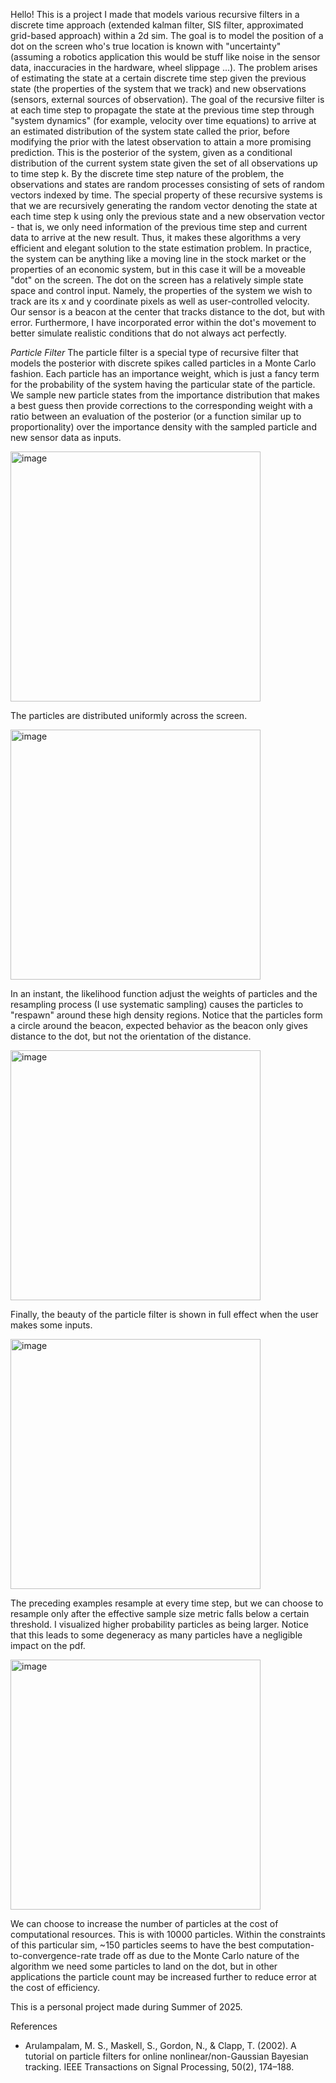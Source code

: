 Hello! This is a project I made that models various recursive filters in a discrete time approach (extended kalman filter, SIS filter, approximated grid-based approach) within a 2d sim.
The goal is to model the position of a dot on the screen who's true location is known with "uncertainty" (assuming a robotics application this 
would be stuff like noise in the sensor data, inaccuracies in the hardware, wheel slippage ...). 
The problem arises of estimating the state at a certain discrete time step
given the previous state (the properties of the system that we track) and new observations (sensors, external sources of observation). 
The goal of the recursive filter is at each time step to propagate the state at the previous time step through "system dynamics" (for example, velocity over
time equations) to arrive at an estimated distribution of the system state called the prior, before modifying the prior with the latest observation 
to attain a more promising prediction. This is the posterior of the system, given as a conditional distribution of the current system state given 
the set of all observations up to time step k. By the discrete time step nature of the problem, the observations and states are random processes
consisting of sets of random vectors indexed by time. The special property of these recursive systems is that we are recursively generating the random vector denoting the state at each time step k using only the previous state and a new observation vector - 
that is, we only need information of the previous time step and current data to arrive at the new result. Thus, it makes these algorithms a very efficient and elegant solution 
to the state estimation problem. 
In practice, the system can be anything like a moving line in the stock market or the properties of an economic system, 
but in this case it will be a moveable "dot" on the screen.
The dot on the screen has a relatively simple state space and control input. Namely, the properties of the system we wish to track are its x and y coordinate pixels 
as well as user-controlled velocity. Our sensor is a beacon at the center that tracks distance to the dot, but with error. Furthermore, I have incorporated
error within the dot's movement to better simulate realistic conditions that do not always act perfectly. 

*Particle Filter*
The particle filter is a special type of recursive filter that models the posterior with discrete spikes called particles in a Monte Carlo fashion. Each 
particle has an importance weight, which is just a fancy term for the probability of the system having the particular state of the particle. 
We sample new particle states from the importance distribution that makes a best guess then provide corrections to the corresponding weight with a ratio between an evaluation
of the posterior (or a function similar up to proportionality) over the importance density with the sampled particle and new sensor data as inputs. 

<img src="https://github.com/user-attachments/assets/017e958b-6f67-4230-9afa-0b6751cc9370" alt="image" width="400"/>

The particles are distributed uniformly across the screen. 

<img src="https://github.com/user-attachments/assets/8662d259-0744-4585-8086-7bfcdd2b841e" alt="image" width="400"/>

In an instant, the likelihood function adjust the weights of particles and the resampling process (I use systematic sampling) 
causes the particles to "respawn" around these high density regions. Notice that the particles form a circle around the beacon, 
expected behavior as the beacon only gives distance to the dot, but not the orientation of the distance. 

<img src="https://github.com/user-attachments/assets/e7d1fd58-81fd-44c2-a9bb-ef1e1138de4b" alt="image" width="400"/>

Finally, the beauty of the particle filter is shown in full effect when the user makes some inputs. 

<img src="https://github.com/user-attachments/assets/3126c4f3-ee85-48fe-bfeb-4ceee12edc17" alt="image" width="400"/>

The preceding examples resample at every time step, but we can choose to resample only after the effective sample size metric 
falls below a certain threshold. I visualized higher probability particles as being larger. Notice that this leads to some
degeneracy as many particles have a negligible impact on the pdf. 

<img src="https://github.com/user-attachments/assets/c146da04-b008-4c4a-99ad-b35fec934075" alt="image" width="400"/>

We can choose to increase the number of particles at the cost of computational resources. This is with 10000 particles. 
Within the constraints of this particular sim, ~150 particles seems to have the best computation-to-convergence-rate trade off as due to the 
Monte Carlo nature of the algorithm we need some particles to land on the dot,
but in other applications the particle count may be increased further to reduce error at the cost of efficiency.  


This is a personal project made during Summer of 2025. 

References
- Arulampalam, M. S., Maskell, S., Gordon, N., & Clapp, T. (2002). A tutorial on particle filters for online nonlinear/non-Gaussian Bayesian tracking. IEEE Transactions on Signal Processing, 50(2), 174–188.
